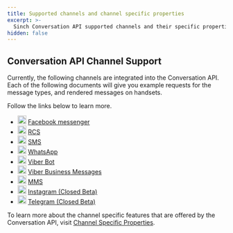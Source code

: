 ```yaml
---
title: Supported channels and channel specific properties
excerpt: >-
  Sinch Conversation API supported channels and their specific properties.
hidden: false
---
```


## Conversation API Channel Support

Currently, the following channels are integrated into the Conversation API. Each of the following documents will give you example requests for the message types, and rendered messages on handsets.

Follow the links below to learn more.

- <img src="https://files.readme.io/41a20d1-messenger.svg" width="20" height="20" /> [Facebook messenger](https://developers.sinch.com/docs/conversation-facebook-messenger)
- <img src="https://files.readme.io/d0223ff-messages-chat-keynote-icon.svg" width="20" height="20" /> [RCS](https://developers.sinch.com/docs/conversation-rcs)
- <img src="https://files.readme.io/d0223ff-messages-chat-keynote-icon.svg" width="20" height="20" /> [SMS](https://developers.sinch.com/docs/conversation-sms)
- <img src="https://files.readme.io/7474132-whatsapp.svg" width="20" height="20" /> [WhatsApp](https://developers.sinch.com/docs/conversation-whatsapp)
- <img src="https://files.readme.io/8d98aa3-Viber-02.svg" width="20" height="20" /> [Viber Bot](https://developers.sinch.com/docs/conversation-viber-bot)
- <img src="https://files.readme.io/8d98aa3-Viber-02.svg" width="20" height="20" /> [Viber Business Messages](https://developers.sinch.com/docs/conversation-viber-business)
- <img src="https://files.readme.io/d0223ff-messages-chat-keynote-icon.svg" width="20" height="20" /> [MMS](https://developers.sinch.com/docs/conversation-mms)
- <img src="https://cdn.worldvectorlogo.com/logos/instagram-2-1.svg" width="20" height="20" /> [Instagram (Closed Beta)](https://developers.sinch.com/docs/conversation-instagram)
- <img src="https://cdn.worldvectorlogo.com/logos/telegram-1.svg" width="20" height="20" /> [Telegram (Closed Beta)](https://developers.sinch.com/docs/conversation-telegram)

To learn more about the channel specific features that are offered by the Conversation API, visit [Channel Specific Properties](https://developers.sinch.com/docs/conversation-channel-properties).
